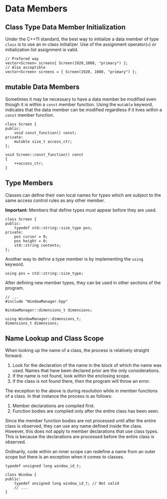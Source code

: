 # Data Members

## Class Type Data Member Initialization
Under the C++11 standard, the best way to initialize a data member of type `class` is to use an in-class initializer.
Use of the assignment operator(`=`) or initialization list assignment is valid.

```
// Prefered way
vector<Screen> screens{ Screen(1920,1080, "primary") };
// Also acceptible
vector<Screen> screens = { Screen(1920, 1080, "primary") };
```

## mutable Data Members
Sometimes it may be necessary to have a data member be modified even though it is within a `const` member function. 
Using the `mutable` keyword, indicates that the data member can be modified regardless if it lives within a `const`
member function.

```
class Screen {
public:
    void const_function() const;
private:
    mutable size_t access_ctr;
};

void Screen::const_function() const
{
    ++access_ctr;
}
```

## Type Members
Classes can define their own local names for types which are subject to the same access control rules as any other 
member. 

**Important:** Members that define types must appear before they are used.
 
```
class Screen {
public:
    typedef std::string::size_type pos;
private:
    pos cursor = 0;
    pos height = 0;
    std::string contents;
};
```

Another way to define a type member is by implementing the `using` keyword.

```
using pos = std::string::size_type;
```

After defining new member types, they can be used in other sections of the program.

```
// ...
#include "WindowManager.hpp"

WindowManager::dimensions_t dimensions;

using WindowManager::dimensions_t;
dimensions_t dimensions;
```

## Name Lookup and Class Scope
When looking up the name of a class, the process is relatively straight forward.
1. Look for the declaration of the name in the block of which the name was used. Names that have been 
declared prior are the only considerations.   
2. If the name is not found, look within the enclosing scope.
3. If the class is not found there, then the program will throw an error.

The exception to the above is during resolution while in member functions of a class. In that instance the 
process is as follows:
1. Member declarations are compiled first.
2. Function bodies are compiled only after the entire class has been seen.

Since the member function bodies are not processed until after the entire class is observed, they can use any 
name defined inside the class. However, this does not apply to member declarations that use class types. This is 
because the declarations are processed before the entire class is observed.

Ordinarily, code within an inner scope can redefine a name from an outer scope but there is an exception when it comes 
to classes. 

```
typedef unsigned long window_id_t;

class Window {
public:
    typedef unsigned long window_id_t; // Not valid
    // ...
}
```  